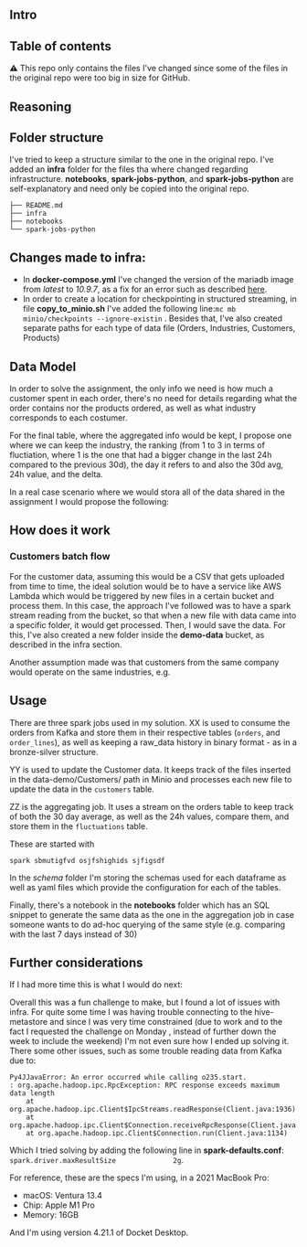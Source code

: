 ## Intro

## Table of contents



⚠️ This repo only contains the files I've changed since some of the files in the original repo were too big in size for GitHub.

## Reasoning


## Folder structure
I've tried to keep a structure similar to the one in the original repo. I've added an **infra** folder for the files tha where changed regarding infrastructure. **notebooks**, **spark-jobs-python**, and **spark-jobs-python** are self-explanatory and need only be copied into the original repo.

```
├── README.md
├── infra
├── notebooks
└── spark-jobs-python
```

## Changes made to infra:
- In **docker-compose.yml** I've changed the version of the mariadb image from *latest* to  *10.9.7*, as a fix for an error such as described [here](https://github.com/bitsondatadev/trino-getting-started/issues/31#issuecomment-1611865456).
- In order to create a location for checkpointing in structured streaming, in file **copy_to_minio.sh** I've added the following line:`mc mb minio/checkpoints --ignore-existin` . Besides that, I've also created separate paths for each type of data file (Orders, Industries, Customers, Products)


## Data Model

In order to solve the assignment, the only info we need is how much a customer spent in each order, there's no need for details regarding what the order contains nor the products ordered, as well as what industry corresponds to each costumer.

For the final table, where the aggregated info would be kept, I propose one where we can keep the industry, the ranking (from 1 to 3 in terms of fluctiation, where 1 is the one that had a bigger change in the last 24h compared to the previous 30d), the day it refers to and also the 30d avg, 24h value, and the delta.

In a real case scenario where we would stora all of the data shared in the assignment I would propose the following:

## How does it work
### Customers batch flow
For the customer data, assuming this would be a CSV that gets uploaded from time to time, the ideal solution would be to have a service like AWS Lambda which would be triggered by new files in a certain bucket and process them.
In this case, the approach I've followed was to have a spark stream reading from the bucket, so that when a new file with data came into a specific folder, it would get processed. Then, I would save the data. For this, I've also created a new folder inside the **demo-data** bucket, as described in the infra section.

Another assumption made was that customers from the same company would operate on the same industries, e.g.

## Usage
There are three spark jobs used in my solution.
XX is used to consume the orders from Kafka and store them in their respective tables (`orders`, and `order_lines`), as well as keeping a raw_data history in binary format - as in a bronze-silver structure.

YY is used to update the Customer data. It keeps track of the files inserted in the data-demo/Customers/ path in Minio and processes each new file to update the data in the `customers` table.

ZZ is the aggregating job. It uses a stream on the orders table to keep track of both the 30 day average, as well as the 24h values, compare them, and store them in the `fluctuations` table.

These are started with 
```
spark sbmutigfvd osjfshighids sjfigsdf
```
In the *schema* folder I'm storing the schemas used for each dataframe as well as yaml files which provide the configuration for each of the tables.

Finally, there's a notebook in the **notebooks** folder which has an SQL snippet to generate the same data as the one in the aggregation job in case someone wants to do ad-hoc querying of the same style (e.g. comparing with the last 7 days instead of 30)

## Further considerations

If I had more time this is what I would do next:




Overall this was a fun challenge to make, but I found a lot of issues with infra. For quite some time I was having trouble connecting to the hive-metastore and since I was very time constrained (due to work and to the fact I requested the challenge on Monday , instead of further down the week to include the weekend) I'm not even sure how I ended up solving it. There some other issues, such as some trouble reading data from Kafka due to:

``````
Py4JJavaError: An error occurred while calling o235.start.
: org.apache.hadoop.ipc.RpcException: RPC response exceeds maximum data length
	at org.apache.hadoop.ipc.Client$IpcStreams.readResponse(Client.java:1936)
	at org.apache.hadoop.ipc.Client$Connection.receiveRpcResponse(Client.java:1238)
	at org.apache.hadoop.ipc.Client$Connection.run(Client.java:1134)
``````

Which I tried solving by adding the following line in **spark-defaults.conf**:
`spark.driver.maxResultSize              2g`.

For reference, these are the specs I'm using, in a 2021 MacBook Pro:
- macOS: Ventura 13.4
- Chip: Apple M1 Pro
- Memory: 16GB

And I'm using version 4.21.1 of Docket Desktop.

